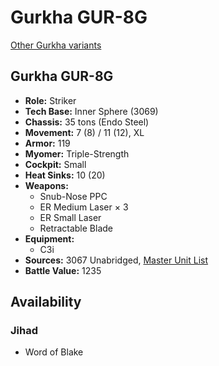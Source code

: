 # Gurkha GUR-8G

[Other Gurkha variants](../gurkha.md)

## Gurkha GUR-8G
- **Role:** Striker
- **Tech Base:** Inner Sphere (3069)
- **Chassis:** 35 tons (Endo Steel)
- **Movement:** 7 (8) / 11 (12), XL
- **Armor:** 119
- **Myomer:** Triple-Strength
- **Cockpit:** Small
- **Heat Sinks:** 10 (20)
- **Weapons:**
  - Snub-Nose PPC
  - ER Medium Laser × 3
  - ER Small Laser
  - Retractable Blade
- **Equipment:**
  - C3i
- **Sources:** 3067 Unabridged, [Master Unit List](http://masterunitlist.info/Unit/Details/5664/gurkha-gur-8g)
- **Battle Value:** 1235

## Availability

### Jihad
- Word of Blake

